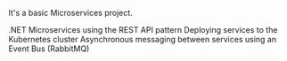 It's a basic Microservices project.

.NET Microservices using the REST API pattern
Deploying services to the Kubernetes cluster
Asynchronous messaging between services using an Event Bus (RabbitMQ)
